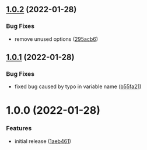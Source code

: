## [1.0.2](https://github.com/augustinesaidimu/sessionizer/compare/v1.0.1...v1.0.2) (2022-01-28)


### Bug Fixes

* remove unused options ([295acb6](https://github.com/augustinesaidimu/sessionizer/commit/295acb6ad252189542448945eb288c18dd43178b))

## [1.0.1](https://github.com/augustinesaidimu/sessionizer/compare/v1.0.0...v1.0.1) (2022-01-28)


### Bug Fixes

* fixed bug caused by typo in variable name ([b55fa21](https://github.com/augustinesaidimu/sessionizer/commit/b55fa2198bbb74abd57b055924947f83c9c8dc35))

# 1.0.0 (2022-01-28)


### Features

* initial release ([1aeb461](https://github.com/augustinesaidimu/sessionizer/commit/1aeb461bc0f496c7a12e26f975123e80d95ec260))

